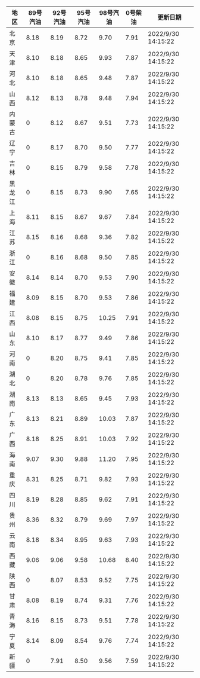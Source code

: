 | 地区 | 89号汽油 | 92号汽油 | 95号汽油 | 98号汽油 | 0号柴油 | 更新日期 |
| --- | --- | --- | --- | --- | --- | --- |
| 北京 | 8.18 | 8.19 | 8.72 | 9.70 | 7.91 | 2022/9/30 14:15:22 |
| 天津 | 8.10 | 8.18 | 8.65 | 9.93 | 7.87 | 2022/9/30 14:15:22 |
| 河北 | 8.10 | 8.18 | 8.65 | 9.48 | 7.87 | 2022/9/30 14:15:22 |
| 山西 | 8.12 | 8.13 | 8.78 | 9.48 | 7.94 | 2022/9/30 14:15:22 |
| 内蒙古 | 0 | 8.12 | 8.67 | 9.51 | 7.73 | 2022/9/30 14:15:22 |
| 辽宁 | 0 | 8.17 | 8.70 | 9.50 | 7.77 | 2022/9/30 14:15:22 |
| 吉林 | 0 | 8.15 | 8.79 | 9.58 | 7.78 | 2022/9/30 14:15:22 |
| 黑龙江 | 0 | 8.15 | 8.73 | 9.90 | 7.65 | 2022/9/30 14:15:22 |
| 上海 | 8.11 | 8.15 | 8.67 | 9.67 | 7.84 | 2022/9/30 14:15:22 |
| 江苏 | 8.15 | 8.16 | 8.68 | 9.36 | 7.82 | 2022/9/30 14:15:22 |
| 浙江 | 0 | 8.16 | 8.68 | 9.50 | 7.85 | 2022/9/30 14:15:22 |
| 安徽 | 8.14 | 8.14 | 8.70 | 9.53 | 7.90 | 2022/9/30 14:15:22 |
| 福建 | 8.09 | 8.15 | 8.70 | 9.53 | 7.86 | 2022/9/30 14:15:22 |
| 江西 | 8.08 | 8.15 | 8.75 | 10.25 | 7.91 | 2022/9/30 14:15:22 |
| 山东 | 8.10 | 8.17 | 8.77 | 9.49 | 7.86 | 2022/9/30 14:15:22 |
| 河南 | 0 | 8.20 | 8.75 | 9.41 | 7.85 | 2022/9/30 14:15:22 |
| 湖北 | 0 | 8.20 | 8.78 | 9.76 | 7.85 | 2022/9/30 14:15:22 |
| 湖南 | 8.13 | 8.13 | 8.65 | 9.45 | 7.93 | 2022/9/30 14:15:22 |
| 广东 | 8.13 | 8.21 | 8.89 | 10.03 | 7.87 | 2022/9/30 14:15:22 |
| 广西 | 8.18 | 8.25 | 8.91 | 10.03 | 7.92 | 2022/9/30 14:15:22 |
| 海南 | 9.07 | 9.30 | 9.88 | 11.20 | 7.95 | 2022/9/30 14:15:22 |
| 重庆 | 8.31 | 8.25 | 8.71 | 9.82 | 7.93 | 2022/9/30 14:15:22 |
| 四川 | 8.19 | 8.28 | 8.85 | 9.62 | 7.91 | 2022/9/30 14:15:22 |
| 贵州 | 8.36 | 8.32 | 8.79 | 9.69 | 7.97 | 2022/9/30 14:15:22 |
| 云南 | 8.18 | 8.34 | 8.95 | 9.63 | 7.93 | 2022/9/30 14:15:22 |
| 西藏 | 9.06 | 9.06 | 9.58 | 10.68 | 8.40 | 2022/9/30 14:15:22 |
| 陕西 | 0 | 8.07 | 8.53 | 9.52 | 7.75 | 2022/9/30 14:15:22 |
| 甘肃 | 8.08 | 8.19 | 8.74 | 9.31 | 7.76 | 2022/9/30 14:15:22 |
| 青海 | 8.16 | 8.15 | 8.73 | 9.51 | 7.78 | 2022/9/30 14:15:22 |
| 宁夏 | 8.14 | 8.09 | 8.54 | 9.76 | 7.74 | 2022/9/30 14:15:22 |
| 新疆 | 0 | 7.91 | 8.50 | 9.56 | 7.59 | 2022/9/30 14:15:22 |
